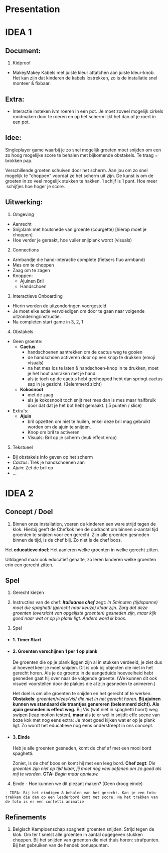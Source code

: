 Presentation
============

# IDEA 1

## Document:
1. Kidproof
  - MakeyMakey Kabels met juiste kleur attatchen aan juiste kleur-knob. Het kan zijn dat kinderen de kabels lostrekken, zo is de installatie snel monteer & fixbaar.


## Extra:
- Interactie insteken ivm roeren in een pot. Je moet zoveel mogelijk cirkels rondmaken door te roeren en op het scherm lijkt het dan of je roert in een pot.


## Idee:
Singleplayer game waarbij je zo snel mogelijk groeten moet snijden om een zo hoog mogelijke score te behalen met bijkomende obstakels. Te traag = brokken pap.

Verschillende groeten schuiven door het scherm. Aan jou om zo snel mogelijk te "choppen" voordat ze het scherm uit zijn.
De kunst is om de groeten in zo veel mogelijk stukken te hakken. 1 schijf is 1 punt. Hoe meer  schijfjes hoe hoger je score.

## Uitwerking:
1. Omgeving
  - Aanrecht
  - Snijplank met houtsnede van groente (courgette) [hierop moet je choppen]
  - Hoe verder je geraakt, hoe vuiler snijplank wordt (visuals)

2. Connections
  - Armbandje die hand-interactie complete (fietsers fluo armband)
  - Mes om te choppen
  - Zaag om te zagen
  - Knoppen:
    - Ajuinen Bril
    - Handschoen

3. Interactieve Onboarding
  - Hierin worden de uitzonderingen voorgesteld
  - Je moet elke actie vervoledigen om door te gaan naar volgende uitzondering/instructie.
  - Na completen start game in 3, 2, 1

4. Obstakels
  - Geen groente:
    - **Cactus**
      - handschoenen aantrekken om de cactus weg te gooien
      - de handschoen activeren door op een knop te drukken (emoji visuals)
      - na het mes los te laten & handschoen-knop in te drukken, moet je het hout aanraken met je hand.
      - als je toch op de cactus hebt gechopped hebt dan springt cactus sap in je gezicht. (Belemmerd zicht)
    - **Kokosnoot**
      - met de zaag
      - als je kokosnooit toch snijt met mes dan is mes maar halfbruik door dat dat je het bot hebt gemaakt. (.5 punten / slice)
  - Extra's:
    - **Ajuin**
      - bril opzetten om niet te huilen, enkel deze bril mag gebruikt worden om de ajuin te snijden.
      - Knop om bril te activeren
      - Visuals: Bril op je scherm (leuk effect erop)

5. Tekstueel
  - Bij obstakels info geven op het scherm
  - *Cactus*: Trek je handschoenen aan
  - *Ajuin*: Zet de bril op
  - ...



# IDEA 2

## Concept / Doel
1. Binnen onze installation, voeren de kinderen een ware strijd tegen de klok. Hierbij geeft de Chefkok hen de opdracht om binnen x-aantal tijd groenten te snijden voor een gerecht. Zijn alle groenten gesneden binnen de tijd, is de chef blij. Zo niet is de chef boos.

Het **educatieve doel**: Het aanleren welke groenten in welke gerecht zitten.

Uitdagend maar ook educatief gehalte, zo leren kinderen welke groenten erin een gerecht zitten.

## Spel

1. Gerecht kiezen

2. Instructies van de chef: ***Italiaanse chef*** zegt: *In 5minuten (tijdspanne) moet die spaghetti (gerecht naar keuze) klaar zijn. Zorg dat deze groenten (overzicht van opgelijste groenten) gesneden zijn, maar kijk goed naar wat er op je plank ligt. Anders word ik boos.*

3. Spel
  - #### 1. Timer Start
  - #### 2. Groenten verschijnen 1 per 1 op plank
    De groenten die op je plank liggen zijn al in stukken verdeeld, je ziet dus al hoeveel keer je moet snijden. Dit is ook bij objecten die niet in het gerecht horen. Als je de groente in de aangeduide hoeveelheid hebt gesneden gaat hij over naar de volgende groente. (We kunnen dit ook visueel voorstellen door de plakjes die al zijn gesneden te animeren.)

    Het doel is om alle groenten te snijden en het gerecht af te werken.
    **Obstakels**: *groenten/vlees/vis/ die niet in het gerecht horen.* **Bij ajuinen kunnen we standaard die traantjes genereren (belemmerd zicht). Als ajuin gesneden is effect weg.** Bij Vis (wat niet in spaghetti hoort) weg swipen [leap motion testen], **maar** als je er wel in snijdt: effe scene van boze kok met nog eens extra: Je moet goed kijken wat er op je plank ligt. Zo wordt het educatieve nog eens onderstreept in ons concept.
  - #### 3. Einde
    Heb je alle groenten gesneden, komt de chef af met een mooi bord spaghetti.

    Zoniet, is de chef boos en komt hij met een leeg bord. **Chef zegt**: *Die groenten zijn niet op tijd klaar, jij moet nog veel oefenen om zo goed als mij te worden.* **CTA:** *Begin maar opnieuw.*

  4. Einde
    - Hoe kunnen we dit plezant maken? (Geen droog einde)

    - IDEA: Bij het eindigen & behalen van het gerecht. Kan je een foto trekken die dan op een leaderbord komt met score. Na het trekken van de foto is er een confetti animatie

## Refinements

1. Belgisch Kampioenschap spaghetti groenten snijden.
Strijd tegen de klok. Om ter t snelst alle groenten in aantal opgegeven stukken choppen. Bij het snijden van groenten die niet thuis horen: strafpunten. Bij het gebruiken van de hendel: bonuspunten.
